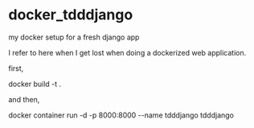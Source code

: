 # docker_tdddjango
my docker setup for a fresh django app

I refer to here when I get lost when doing a dockerized web application.

first,

docker build -t <tagname> .

and then, 

docker container run -d -p 8000:8000 --name tdddjango tdddjango

